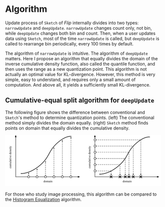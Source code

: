 # Algorithm

Update process of `Sketch` of *Flip* internally divides into two types: `narrowUpdate` and `deepUpdate`. `narrowUpdate` changes count only, not bin, while `deepUpdate` changes both bin and count. Then, when a user updates data using `Sketch`, most of the time `narrowUpdate` is called, but `deepUpdate` is called to rearrange bin periodically, every 100 times by default.

The algorithm of `narrowUpdate` is intuitive. The algorithm of `deepUpdate` matters. Here I propose an algorithm that equally divides the domain of the inverse cumulative density function, also called the quantile function, and then uses the range as a new quantization point. This algorithm is not actually an optimal value for KL-divergence. However, this method is very simple, easy to understand, and requires only a small amount of computation. And above all, it yields a sufficiently small KL-divergence.


## Cumulative-equal split algorithm for  `deepUpdate`

The following figure shows the difference between conventional and `Sketch`'s method to determine quantization points. (left) The conventional method simply divides the domain equally. (right) `Sketch` method finds points on domain that equally divides the cumulative density.

![equal space split algorithm](resources/diagrams/equal-space-split-algorithm.png)

For those who study image processing, this algorithm can be compared to the [Histogram Equalization](https://en.wikipedia.org/wiki/Histogram_equalization) algorithm.

